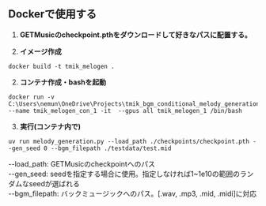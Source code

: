 
## Dockerで使用する

1. **GETMusicのcheckpoint.pthをダウンロードして好きなパスに配置する。**


2. **イメージ作成**
```
docker build -t tmik_melogen .
```

2. **コンテナ作成・bashを起動**
```
docker run -v C:\Users\nemun\OneDrive\Projects\tmik_bgm_conditional_melody_generation:/workspace/app --name tmik_melogen_con_1 -it  --gpus all tmik_melogen_1 /bin/bash
```

3. **実行(コンテナ内で)**
```
uv run melody_generation.py --load_path ./checkpoints/checkpoint.pth --gen_seed 0 --bgm_filepath ./testdata/test.mid
```

--load_path: GETMusicのcheckpointへのパス  
--gen_seed: seedを指定する場合に使用。指定しなければ1~1e10の範囲のランダムなseedが選ばれる  
--bgm_filepath: バックミュージックへのパス。[.wav, .mp3, .mid, .midi]に対応